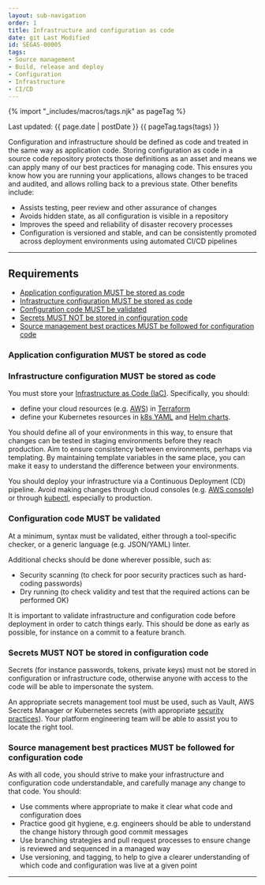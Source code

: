```yaml
---
layout: sub-navigation
order: 1
title: Infrastructure and configuration as code
date: git Last Modified
id: SEGAS-00005
tags:
- Source management
- Build, release and deploy
- Configuration
- Infrastructure
- CI/CD
---
```


{% import "_includes/macros/tags.njk" as pageTag %}

Last updated: {{ page.date | postDate }}
{{ pageTag.tags(tags)  }}

Configuration and infrastructure should be defined as code and treated in the same way as application code. 
Storing configuration as code in a source code repository protects those definitions as an asset and means 
we can apply many of our best practices for managing code. This ensures you know how you are running your 
applications, allows changes to be traced and audited, and allows rolling back to a previous state. Other benefits include:

- Assists testing, peer review and other assurance of changes
- Avoids hidden state, as all configuration is visible in a repository
- Improves the speed and reliability of disaster recovery processes
- Configuration is versioned and stable, and can be consistently promoted across deployment environments using automated CI/CD pipelines

---

## Requirements

- [Application configuration MUST be stored as code](#application-configuration-must-be-stored-as-code)
- [Infrastructure configuration MUST be stored as code](#infrastructure-configuration-must-be-stored-as-code)
- [Configuration code MUST be validated](#configuration-code-must-be-validated)
- [Secrets MUST NOT be stored in configuration code](#secrets-must-not-be-stored-in-configuration-code)
- [Source management best practices MUST be followed for configuration code](#source-management-best-practices-must-be-followed-for-configuration-code)

### Application configuration MUST be stored as code

### Infrastructure configuration MUST be stored as code

You must store your [Infrastructure as Code (IaC)](https://en.wikipedia.org/wiki/Infrastructure_as_code). Specifically, you should:

- define your cloud resources (e.g. [AWS](https://aws.amazon.com/)) in [Terraform](https://www.terraform.io/)
- define your Kubernetes resources in [k8s YAML](https://kubernetes.io/docs/concepts/overview/working-with-objects/kubernetes-objects/) and [Helm charts](https://helm.sh/).

You should define all of your environments in this way, to ensure that changes can be tested in staging environments before they reach production. Aim to ensure consistency between environments, perhaps via templating. By maintaining template variables in the same place, you can make it easy to understand the difference between your environments.

You should deploy your infrastructure via a Continuous Deployment (CD) pipeline. Avoid making changes through cloud consoles (e.g. [AWS console](https://aws.amazon.com/console/)) or through [kubectl](https://kubernetes.io/docs/reference/kubectl/), especially to production.

### Configuration code MUST be validated 

At a minimum, syntax must be validated, either through a tool-specific checker, or a generic language (e.g. JSON/YAML) linter.

Additional checks should be done wherever possible, such as:

- Security scanning (to check for poor security practices such as hard-coding passwords)
- Dry running (to check validity and test that the required actions can be performed OK)

It is important to validate infrastructure and configuration code before deployment in order to catch things early. This should be done as early as possible, for instance on a commit to a feature branch. 

### Secrets MUST NOT be stored in configuration code

Secrets (for instance passwords, tokens, private keys) must not be stored in configuration or infrastructure code, otherwise anyone with access to the code will be able to impersonate the system.

An appropriate secrets management tool must be used, such as Vault, AWS Secrets Manager or Kubernetes secrets (with appropriate [security practices](https://kubernetes.io/docs/concepts/security/secrets-good-practices/)). Your platform engineering team will be able to assist you to locate the right tool.

### Source management best practices MUST be followed for configuration code

As with all code, you should strive to make your infrastructure and configuration code understandable, and carefully manage any change to that code. You should:

- Use comments where appropriate to make it clear what code and configuration does
- Practice good git hygiene, e.g. engineers should be able to understand the change history through good commit messages
- Use branching strategies and pull request processes to ensure change is reviewed and sequenced in a managed way
- Use versioning, and tagging, to help to give a clearer understanding of which code and configuration was live at a given point 

---
